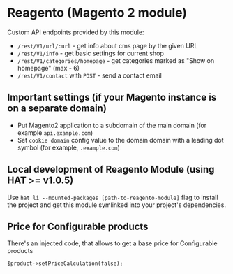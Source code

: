 # Reagento (Magento 2 module)

Custom API endpoints provided by this module:

- `/rest/V1/url/:url` - get info about cms page by the given URL
- `/rest/V1/info` - get basic settings for current shop
- `/rest/V1/categories/homepage` - get categories marked as "Show on homepage" (max - 6)
- `/rest/V1/contact` with `POST` - send a contact email

## Important settings (if your Magento instance is on a separate domain)

- Put Magento2 application to a subdomain of the main domain (for example `api.example.com`)
- Set `cookie domain` config value to the domain domain with a leading dot symbol (for example, `.example.com`)

## Local development of Reagento Module (using HAT >= v1.0.5)

Use `hat li --mounted-packages [path-to-reagento-module]` flag to install the project and
get this module symlinked into your project's dependencies.

## Price for Configurable products

There's an injected code, that allows to get a base price for Configurable products

```
$product->setPriceCalculation(false);
```
